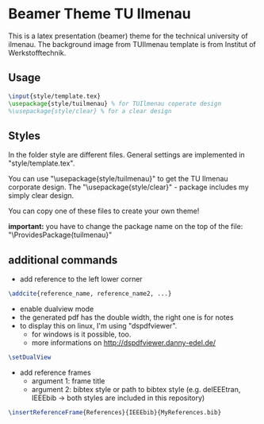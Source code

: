 # Beamer Theme TU Ilmenau
This is a latex presentation (beamer) theme for the technical university of ilmenau.
The background image from TUIlmenau template is from Institut of Werkstofftechnik. 

## Usage
```latex
\input{style/template.tex}
\usepackage{style/tuilmenau} % for TUIlmenau coperate design
%\usepackage{style/clear} % for a clear design
```

## Styles
In the folder style are different files. General settings are implemented in "style/template.tex".

You can use "\usepackage{style/tuilmenau}" to get the TU Ilmenau corporate design. The "\usepackage{style/clear}" - package includes my simply clear design.

You can copy one of these files to create your own theme!

**important:** you have to change the package name on the top of the file: "\ProvidesPackage{tuilmenau}"

## additional commands

* add reference to the left lower corner

```latex
\addcite{reference_name, reference_name2, ...}
```

* enable dualview mode
* the generated pdf has the double width, the right one is for notes
* to display this on linux, I'm using "dspdfviewer".
  * for windows is it possible, too.
  * more informations on http://dspdfviewer.danny-edel.de/

```latex
\setDualView
```

* add reference frames 
  * argument 1: frame title
  * argument 2: bibtex style or path to bibtex style (e.g. deIEEEtran, IEEEbib -> both styles are included in this repository) 

```latex
\insertReferenceFrame{References}{IEEEbib}{MyReferences.bib}
```
